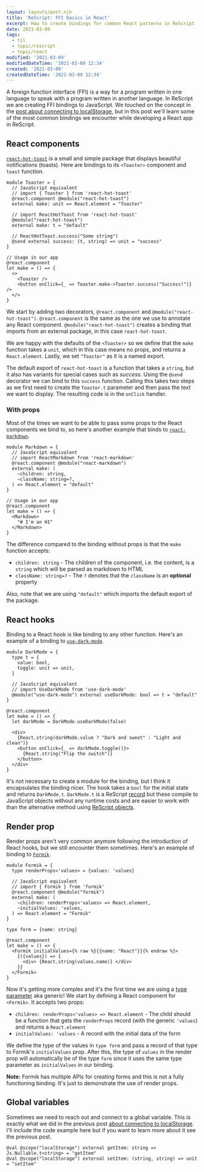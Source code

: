 ```yaml
---
layout: layouts/post.njk
title: 'ReScript: FFI basics in React'
excerpt: How to create bindings for common React patterns in ReScript
date: 2021-03-09
tags:
  - til
  - topic/rescript
  - topic/react
modified: '2021-03-09'
modifiedDateTime: '2021-03-09 12:34'
created: '2021-03-09'
createdDateTime: '2021-03-09 12:34'
---
```


A foreign function interface (FFI) is a way for a program written in one language
to speak with a program written in another language. In ReScript we are
creating FFI bindings to JavaScript. We touched on the concept
in the [post about connecting to localStorage](/posts/connect-to-localstorage-with-functors/), but
in this post we'll learn some of the most common bindings we encounter while developing a React app in ReScript.

## React components

[`react-hot-toast`](https://github.com/timolins/react-hot-toast) is a small and simple package that displays beautiful notifications (toasts).
Here are bindings to its `<Toaster>` component and `toast` function.

```reason
module Toaster = {
  // JavaScript equivalent
  // import { Toaster } from 'react-hot-toast'
  @react.component @module("react-hot-toast")
  external make: unit => React.element = "Toaster"

  // import ReactHotToast from 'react-hot-toast'
  @module("react-hot-toast")
  external make: t = "default"

  // ReactHotToast.success("Some string")
  @send external success: (t, string) => unit = "success"
}

// Usage in our app
@react.component
let make = () => {
  <>
    <Toaster />
    <button onClick={_ => Toaster.make->Toaster.success("Success!")} />
  </>
}
```

We start by adding two decorators, `@react.component` and `@module("react-hot-toast")`.
`@react.component` is the same as the one we use to annotate any React component. `@module("react-hot-toast")` creates a binding that imports from an external package, in this case `react-hot-toast`.

We are happy with the defaults of the `<Toaster>` so we define that the `make` function takes a `unit`, which in this case means no props, and returns a `React.element`. Lastly, we set `"Toaster"` as it is a named export.

The default export of `react-hot-toast` is a function that takes a `string`, but
it also has variants for special cases such as _success_. Using the `@send`
decorator we can bind to this `success` function. Calling this takes two steps
as we first need to create the `Toaster.t` parameter
and then pass the text we want to display. The resulting code is in the
`onClick` handler.

### With props

Most of the times we want to be able to pass some props to the React components we bind to, so
here's another example that binds to [`react-markdown`](https://github.com/remarkjs/react-markdown).

```reason
module Markdown = {
  // JavaScript equivalent
  // import ReactMarkdown from 'react-markdown'
  @react.component @module("react-markdown")
  external make: (
    ~children: string,
    ~className: string=?,
  ) => React.element = "default"
}

// Usage in our app
@react.component
let make = () => {
  <Markdown>
    "# I'm an H1"
  </Markdown>
}
```

The difference compared to the binding without props is that the `make` function
accepts:

- `children: string` - The children of the component, i.e. the content, is a `string` which will be parsed as markdown to HTML
- `className: string=?` - The `?` denotes that the `className` is an **optional** property

Also, note that we are using `"default"` which imports the default export of
the package.

## React hooks

Binding to a React hook is like binding to any other function. Here's an example
of a binding to [`use-dark-mode`](https://github.com/donavon/use-dark-mode).

```reason
module DarkMode = {
  type t = {
    value: bool,
    toggle: unit => unit,
  }

  // JavaScript equivalent
  // import UseDarkMode from 'use-dark-mode'
  @module("use-dark-mode") external useDarkMode: bool => t = "default"
}

@react.component
let make = () => {
  let darkMode = DarkMode.useDarkMode(false)

  <div>
    {React.string(darkMode.value ? "Dark and sweet" : "Light and clean")}
    <button onClick={_ => darkMode.toggle()}>
      {React.string("Flip the switch")}
    </button>
  </div>
}
```

It's not necessary to create a module for the binding, but I think it encapsulates the binding nicer.
The hook takes a `bool` for the initial state and returns `DarkMode.t`.
`DarkMode.t` is a ReScript
[record](https://rescript-lang.org/docs/manual/latest/record) but these compile
to JavaScript objects without any runtime costs and are easier to work with than the alternative method using [ReScript
objects](https://rescript-lang.org/docs/manual/latest/bind-to-js-object#bind-using-rescript-object).

## Render prop

Render props aren't very common anymore following the introduction of React hooks,
but we still encounter them sometimes. Here's an example of binding to
[`Formik`](https://formik.org/docs/api/formik).

```reason
module Formik = {
  type renderProps<'values> = {values: 'values}

  // JavaScript equivalent
  // import { Formik } from 'formik'
  @react.component @module("formik")
  external make: (
    ~children: renderProps<'values> => React.element,
    ~initialValues: 'values,
  ) => React.element = "Formik"
}

type form = {name: string}

@react.component
let make = () => {
  <Formik initialValues={% raw %}{{name: "React"}}{% endraw %}>
    {({values}) => {
      <div> {React.string(values.name)} </div>
    }}
  </Formik>
}
```

Now it's getting more complex and it's the first time we are using a [type
parameter](https://rescript-lang.org/docs/manual/latest/type#type-parameter-aka-generic) aka generic! We start by defining a React component for `<Formik>`. It accepts two props:

- `children: renderProps<'values> => React.element` - The child should be a
  function that gets the `renderProps` record (with the generic
  `'values`) and returns a `React.element`
- `initialValues: 'values` - A record with the initial data of the form

We define the type of the values in `type form` and pass a record of
that type to Formik's `initialValues` prop. After this, the type of `values` in
the render prop will automatically be of the type `form` since it uses the same
type parameter as `initialValues` in our binding.

**Note:** Formik has multiple APIs for creating forms and this is not a fully
functioning binding. It's just to demonstrate the use of render props.

## Global variables

Sometimes we need to reach out and connect to a global variable. This is exactly
what we did in the previous post [about connecting to localStorage](/posts/connect-to-localstorage-with-functors/). I'll include the code example here but if you want to learn more about it see the previous post.

```reason
@val @scope("localStorage") external getItem: string => Js.Nullable.t<string> = "getItem"
@val @scope("localStorage") external setItem: (string, string) => unit = "setItem"
```

